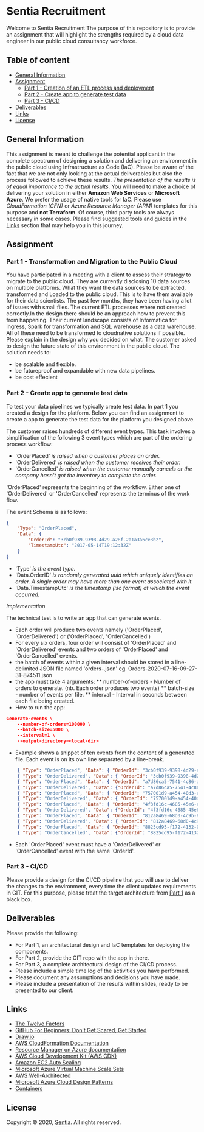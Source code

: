 # Sentia Recruitment
Welcome to Sentia Recruitment
The purpose of this repository is to provide an assignment that will highlight the strengths required by a cloud data engineer in our public cloud consultancy workforce.
## Table of content
- [General Information](#general-information)
- [Assignment](#assignment)
    - [Part 1 - Creation of an ETL process and deployment](#part-1---Creation-of-an-ETL-process-and-deployment)
    - [Part 2 - Create app to generate test data](#part-2--Create-app-to-generate-test-data)
    - [Part 3 - CI/CD](#part-3---cicd)
- [Deliverables](#deliverables)
- [Links](#links)
- [License](#license)
## General Information
This assignment is meant to challenge the potential applicant in the complete spectrum of designing a solution and delivering an environment in the public cloud using Infrastructure as Code (IaC).
Please be aware of the fact that we are not only looking at the actual deliverables but also the process followed to achieve these results. *The presentation of the results is of equal importance to the actual results.*
You will need to make a choice of delivering your solution in either **Amazon Web Services** or **Microsoft Azure**. We prefer the usage of native tools for IaC. Please use *CloudFormation (CFN)* or *Azure Resource Manager (ARM)* templates for this purpose and **not Terraform**. Of course, third party tools are always necessary in some cases. Please find suggested tools and guides in the [Links](#links) section that may help you in this journey.
## Assignment
### Part 1 - Transformation and Migration to the Public Cloud
You have participated in a meeting with a client to assess their strategy to migrate to the public cloud. They are currently disclosing 10 data sources on multiple platforms. What they want the data sources to be extracted, transformed and Loaded to the public cloud. This is to have them available for their data scientists. The past few months, they have been having a lot of issues with small files. The current ETL processes where not created correctly.In the design there should be an approach how to prevent this from happening. Their current landscape consists of Informatica for ingress, Spark for transformation and SQL warehouse as a data warehouse. All of these need to be transformed to cloudnative solutions if possible. Please explain in the design why you decided on what. The customer asked to design the future state of this environment in the public cloud. The solution needs to:
* be scalable and flexible.
* be futureproof and expandable with new data pipelines.
* be cost effecient

### Part 2 - Create app to generate test data
To test your data pipelines we typically create test data. In part 1 you created a design for the platform. Below you can find an assignment to create a app to generate the test data for the platform you designed above.

The customer raises hundreds of different event types. This task involves a simplification of the following 3 event types which are part of the ordering process workflow:
* 'OrderPlaced' *is raised when a customer places an order.*
* 'OrderDelivered' *is raised when the customer receives their order.*
* 'OrderCancelled' *is raised when the customer manually cancels or the company hasn't got the inventory to complete the order.*

'OrderPlaced' represents the beginning of the workflow. Either one of 'OrderDelivered' or 'OrderCancelled' represents the terminus of the work flow.

The event Schema is as follows:
```json
{
    "Type": "OrderPlaced",
    "Data": {
        "OrderId": "3cb0f939-9398-4d29-a28f-2a1a3a6ce3b2",
        "TimestampUtc": "2017-05-14T19:12:32Z"
    }
}
```
* 'Type' *is the event type.*
* 'Data.OrderID' *is randomly generated uuid which uniquely identifies an order. A single order may have more than one event associated with it.*
* 'Data.TimestampUtc' *is the timestamp (iso format) at which the event occurred.*

*Implementation*

The technical test is to write an app that can generate events.
* Each order will produce two events namely ('OrderPlaced', 'OrderDelivered') or ('OrderPlaced', 'OrderCancelled')
* For every six orders, four order will consist of 'OrderPlaced' and 'OrderDelivered' events and two orders of 'OrderPlaced' and 'OrderCancelled' events.
* the batch of events within a given interval should be stored in a line-delimited JSON file named 'orders-<timestamp>.json' eg. Orders-2020-07-16-09-27-31-874511.json
* the app must take 4 arguments:
** number-of-orders - Number of orders to generate. (nb. Each order produces two events)
** batch-size - number of events per file.
** interval - Interval in seconds between each file being created.
* How to run the app:
```json
Generate-events \
	--number-of-orders=100000 \
	--batch-size=5000 \
	--interval=1 \
	--output-directory=<local-dir>
```
* Example shows a snippet of ten events from the content of a generated file. Each event is on its own line separated by a line-break.
```json
    { "Type": "OrderPlaced", "Data": { "OrderId": "3cb0f939-9398-4d29-a28f-2a1a3a6ce3b2", "TimestampUtc": "2020-07-14T19:12:32Z" } }
    { "Type": "OrderDelivered", "Data": { "OrderId": "3cb0f939-9398-4d29-a28f-2a1a3a6ce3b2", "TimestampUtc": "2020-07-14T19:12:32Z"} }
    { "Type": "OrderPlaced", "Data": { "OrderId": "a7d86ca5-7541-4c86-a7ad-1bec2b070b3c", "TimestampUtc": "2020-07-14T19:12:33Z" } }
    { "Type": "OrderDelivered", "Data": {"OrderId": "a7d86ca5-7541-4c86-a7ad-1bec2b070b3c", "TimestampUtc": "2020-07-14T19:12:33Z"} }
    { "Type": "OrderPlaced", "Data": { "OrderId": "757001d9-a454-40d3-a14b-9f0f9440be9f", "TimestampUtc": "2020-07-14T19:12:34Z" } }
    { "Type": "OrderDelivered", "Data": { "OrderId": "757001d9-a454-40d3-a14b-9f0f9440be9f", "TimestampUtc": "2020-07-14T19:12:34Z"} }
    { "Type": "OrderPlaced", "Data": { "OrderId": "4f3fd16c-4685-45e6-a6f9-823f5f73a7d0", "TimestampUtc": "2020-07-14T19:12:35Z" } }
    { "Type": "OrderDelivered", "Data": {"OrderId": "4f3fd16c-4685-45e6-a6f9-823f5f73a7d0", "TimestampUtc": "2020-07-14T19:12:35Z"} }
    { "Type": "OrderPlaced", "Data": { "OrderId": "812a8469-68d0-4c9b-8429-d46d51d63db3", "TimestampUtc": "2020-07-14T19:12:36Z" } }
    { "Type": "OrderDelivered", "Data": { "OrderId": "812a8469-68d0-4c9b-8429-d46d51d63db3", "TimestampUtc": "2020-07-14T19:12:36Z"} }
    { "Type": "OrderPlaced", "Data": { "OrderId": "8825cd95-f172-4132-9793-864b4dd725df", "TimestampUtc": "2020-07-14T19:12:37Z" } }
    { "Type": "OrderCancelled", "Data": {"OrderId": "8825cd95-f172-4132-9793-864b4dd725df", "TimestampUtc": "2020-07-14T19:12:37Z"} }
```
* Each 'OrderPlaced' event must have a 'OrderDelivered' or 'OrderCancelled' event with the same 'OrderId'.

### Part 3 - CI/CD
Please provide a design for the CI/CD pipeline that you will use to deliver the changes to the environment, every time the client updates requirements in GIT. For this purpose, please treat the target architecture from [Part 1](#part-1---transformation-and-migration-to-the-public-cloud) as a black box.
## Deliverables
Please provide the following:
* For Part 1, an architectural design and IaC templates for deploying the components.
* For Part 2, provide the GIT repo with the app in there.
* For Part 3, a complete architectural design of the CI/CD process.
* Please include a simple time log of the activities you have performed.
* Please document any assumptions and decisions you have made.
* Please include a presentation of the results within slides, ready to be presented to our client.
## Links
- [The Twelve Factors](https://12factor.net/)
- [GitHub For Beginners: Don’t Get Scared, Get Started](https://readwrite.com/2013/09/30/understanding-github-a-journey-for-beginners-part-1/)
- [Draw.io](https://www.draw.io/)
- [AWS CloudFormation Documentation](https://docs.aws.amazon.com/cloudformation/index.html)
- [Resource Manager on Azure documentation](https://docs.microsoft.com/en-us/azure/azure-resource-manager/)
- [AWS Cloud Development Kit (AWS CDK)](https://github.com/aws/aws-cdk)
- [Amazon EC2 Auto Scaling](https://aws.amazon.com/ec2/autoscaling/?sc_channel=ba&sc_campaign=autoscaling-ec2-button&sc_medium=button&sc_country=global&sc_geo=global&sc_outcome=aware)
- [Microsoft Azure Virtual Machine Scale Sets](https://docs.microsoft.com/en-us/azure/virtual-machine-scale-sets/overview?toc=%2Fazure%2Fvirtual-machines%2Flinux%2Ftoc.json)
- [AWS Well-Architected](https://aws.amazon.com/architecture/well-architected/)
- [Microsoft Azure Cloud Design Patterns](https://docs.microsoft.com/en-us/azure/architecture/patterns/)
- [Containers](https://www.docker.com/resources/what-container)
## License
Copyright © 2020, [Sentia](https://sentia.com). All rights reserved.
